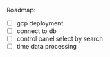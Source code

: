 Roadmap:

- [ ] gcp deployment
- [ ] connect to db
- [ ] control panel select by search
- [ ] time data processing